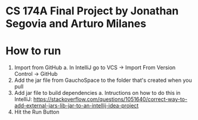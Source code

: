 # CS 174A Final Project by Jonathan Segovia and Arturo Milanes

# How to run
1. Import from GitHub
  a. In IntelliJ go to VCS -> Import From Version Control -> GitHub
2. Add the jar file from GauchoSpace to the folder that's created when you pull
3. Add jar file to build dependencies
  a. Intructions on how to do this in IntelliJ: https://stackoverflow.com/questions/1051640/correct-way-to-add-external-jars-lib-jar-to-an-intellij-idea-project
4. Hit the Run Button
